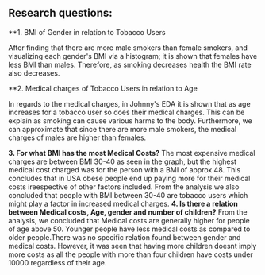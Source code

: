  ## Research questions:
 
**1. BMI of Gender in relation to Tobacco Users
 
   After finding that there are more male smokers than female smokers, and visualizing each gender's BMI via a histogram; it is shown that females have less BMI than males. Therefore, as smoking decreases health the BMI rate also decreases.
 
 **2. Medical charges of Tobacco Users in relation to Age
 
   In regards to the medical charges, in Johnny's EDA it is shown that as age increases for a tobacco user so does their medical charges. This can be explain as smoking can cause various harms to the body. Furthermore, we can approximate that since there are more male smokers, the medical charges of males are higher than females.
   
 **3. For what BMI has the most Medical Costs?**
    The most expensive medical charges are between BMI 30-40 as seen in the graph, but the highest medical cost charged was for the person with a BMI   of approx 48. This concludes that in USA obese people end up paying more for their medical costs ireespective of other factors included.
From the analysis we also concluded that people with BMI between 30-40 are tobacco users which might play a factor in increased medical charges.
 **4. Is there a relation between Medical costs, Age, gender and number of children?**
      From the analysis, we concluded that Medical costs are generally higher for people of age above 50. Younger people have less medical costs as      compared to older people.There was no specific relation found between gender and medical costs. 
      However, it was seen that having more children doesnt imply more costs as all the people with more than four children have costs under 10000        regardless of their age.
      
 